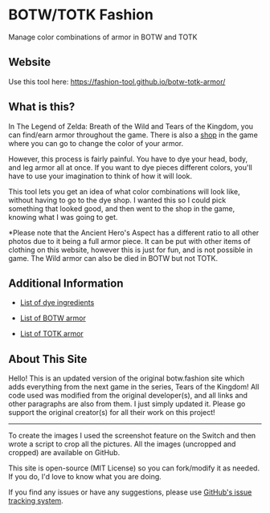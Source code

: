 # BOTW/TOTK Fashion
Manage color combinations of armor in BOTW and TOTK

## Website

Use this tool here: https://fashion-tool.github.io/botw-totk-armor/

## What is this?

In The Legend of Zelda: Breath of the Wild and Tears of the Kingdom, you can find/earn armor throughout the game. There is also a [shop](https://www.zeldadungeon.net/wiki/Kochi_Dye_Shop) in the game where you can go to change the color of your armor.

However, this process is fairly painful. You have to dye your head, body, and leg armor all at once. If you want to dye pieces different colors, you'll have to use your imagination to think of how it will look.

This tool lets you get an idea of what color combinations will look like, without having to go to the dye shop. I wanted this so I could pick something that looked good, and then went to the shop in the game, knowing what I was going to get.

*Please note that the Ancient Hero's Aspect has a different ratio to all other photos due to it being a full armor piece. It can be put with other items of clothing on this website, however this is just for fun, and is not possible in game. The Wild armor can also be died in BOTW but not TOTK.

## Additional Information

* [List of dye ingredients]( https://www.zeldadungeon.net/wiki/index.php?title=Kochi_Dye_Shop)

* [List of BOTW armor](https://www.zeldadungeon.net/wiki/Breath_of_the_Wild_Armor)

* [List of TOTK armor](https://www.zeldadungeon.net/wiki/Tears_of_the_Kingdom_Armor)

## About This Site

Hello! This is an updated version of the original botw.fashion site which adds everything from the next game in the series, Tears of the Kingdom! All code used was modified from the original developer(s), and all links and other paragraphs are also from them. I just simply updated it. Please go support the original creator(s) for all their work on this project!

---

To create the images I used the screenshot feature on the Switch and then wrote a script to crop all the pictures. All the images (uncropped and cropped) are available on GitHub.

This site is open-source (MIT License) so you can fork/modify it as needed. If you do, I'd love to know what you are doing.

If you find any issues or have any suggestions, please use [GitHub's issue tracking system](https://github.com/mrnohr/botw-armor/issues).
